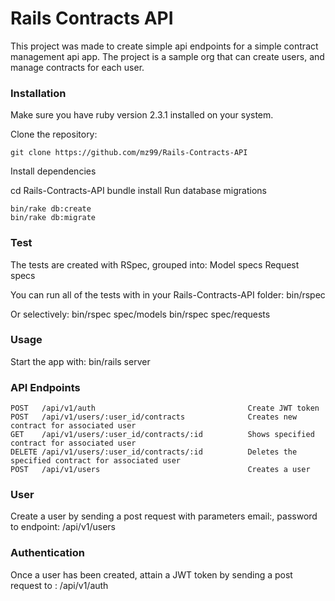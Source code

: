 # Rails Contracts API
This project was made to create simple api endpoints for a simple contract management api app. The project is a sample org that can create users, and manage contracts for each user.  


### Installation
Make sure you have ruby version 2.3.1 installed on your system.

Clone the repository:

    git clone https://github.com/mz99/Rails-Contracts-API
Install dependencies

cd Rails-Contracts-API
    bundle install
Run database migrations

    bin/rake db:create
    bin/rake db:migrate

### Test
The tests are created with RSpec, grouped into:
Model specs
Request specs

You can run all of the tests with in your Rails-Contracts-API folder:
bin/rspec

Or selectively:
bin/rspec spec/models
bin/rspec spec/requests


### Usage
Start the app with:
bin/rails server

### API Endpoints
    POST   /api/v1/auth                                  Create JWT token
    POST   /api/v1/users/:user_id/contracts              Creates new contract for associated user
    GET    /api/v1/users/:user_id/contracts/:id          Shows specified contract for associated user
    DELETE /api/v1/users/:user_id/contracts/:id          Deletes the specified contract for associated user
    POST   /api/v1/users                                 Creates a user

### User
Create a user by sending a post request with parameters email:, password to endpoint:
/api/v1/users

### Authentication
Once a user has been created, attain a JWT token by sending a post request to :
/api/v1/auth
